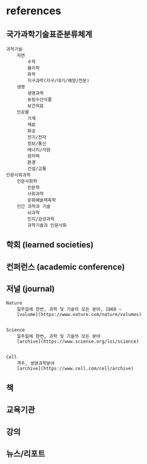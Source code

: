 # references

## 국가과학기술표준분류체계

    과학기술
        자연
            수학
            물리학
            화학
            지구과학(지구/대기/해양/천문)
        생명
            생명과학
            농림수산식품
            보건의료
        인공물
            기계
            재료
            화공
            전기/전자
            정보/통신
            에너지/자원
            원자력
            환경
            건설/교통
    인문사회과학
        인문사회학
            인문학
            사회과학
            문화예술체육학
        인간 과학과 기술
            뇌과학
            인지/감성과학
            과학기술과 인문사회

## 학회 (learned societies)

## 컨퍼런스 (academic conference)

## 저널 (journal)

    Nature 
        일주일에 한번, 과학 및 기술의 모든 분야, 1869 ~
        [volume](https://www.nature.com/nature/volumes)
        
    
    Science
        일주일에 한번, 과학 및 기술의 모든 분야
        [archive](https://www.science.org/loi/science)
        
        
    Cell
        격주, 생명과학분야
        [archive](https://www.cell.com/cell/archive)

## 책

## 교육기관

## 강의

## 뉴스/리포트